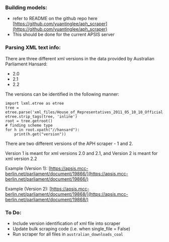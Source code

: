 ### Building models:

- refer to README on the github repo here [https://github.com/yuantinglee/aph_scraper](https://github.com/yuantinglee/aph_scraper)
- This should be done for the current APSIS server

### Parsing XML text info:

There are three different xml versions in the data provided by Australian Parliament Hansard:

- 2.0
- 2.1
- 2.2

The versions can be identified in the following manner:

```
import lxml.etree as etree
tree = etree.parse('xml_files/House_of_Representatives_2011_05_10_10_Official.xml')
etree.strip_tags(tree, 'inline')
root = tree.getroot()
# finding scheme type
for h in root.xpath("//hansard"):
    print(h.get("version"))
```

There are two different versions of the APH scraper - 1 and 2.

Version 1 is meant for xml versions 2.0 and 2.1, and Version 2 is meant for xml version 2.2

Example (Version 1): [https://apsis.mcc-berlin.net/parliament/document/19866/](https://apsis.mcc-berlin.net/parliament/document/19866/)

Example (Version 2): [https://apsis.mcc-berlin.net/parliament/document/19868/](https://apsis.mcc-berlin.net/parliament/document/19868/)

### To Do:

- Include version identification of xml file into scraper
- Update bulk scraping code (i.e. when single_file = False)
- Run scraper for all files in `australian_downloads_coal`
